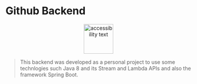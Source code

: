 # Github Backend

<p align="center">
  <img src="https://d1qb2nb5cznatu.cloudfront.net/startups/i/737643-2a6700c8f1ece4e4a335c28ad0414cc9-medium_jpg.jpg" width="80" alt="accessibility text">
</p>

> This backend was developed as a personal project to use some technlogies such Java 8 and its Stream and Lambda APIs and also the framework Spring Boot.


